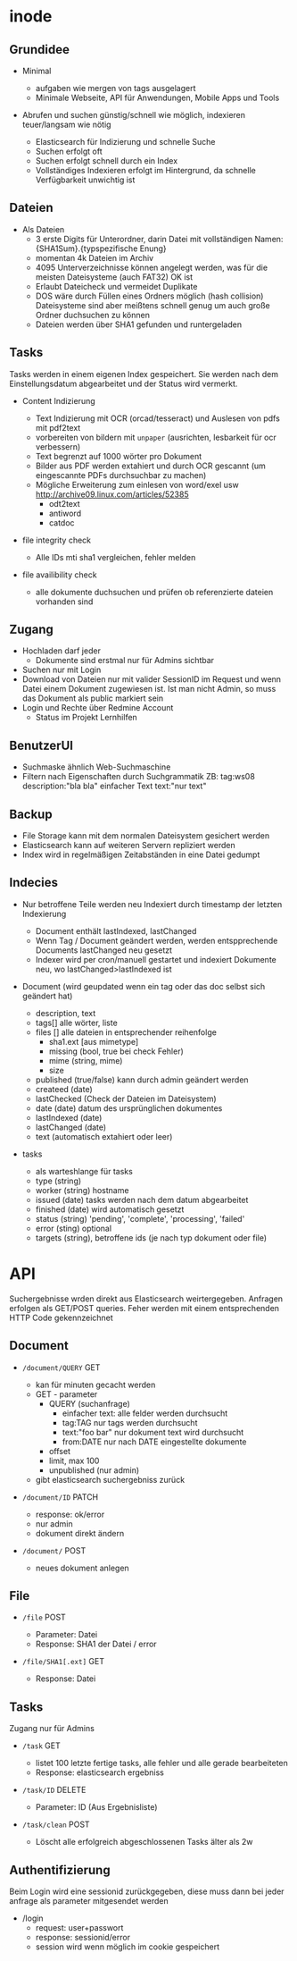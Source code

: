 inode
=====

Grundidee
---------

* Minimal
    * aufgaben wie mergen von tags ausgelagert
    * Minimale Webseite, API für Anwendungen, Mobile Apps und Tools

* Abrufen und suchen günstig/schnell wie möglich, indexieren
  teuer/langsam wie nötig
    * Elasticsearch für Indizierung und schnelle Suche
    * Suchen erfolgt oft
    * Suchen erfolgt schnell durch ein Index
    * Vollständiges Indexieren erfolgt im Hintergrund, da schnelle
      Verfügbarkeit unwichtig ist



Dateien
-------
* Als Dateien
    * 3 erste Digits für Unterordner, darin Datei mit vollständigen
      Namen: {SHA1Sum}.{typspezifische Enung}
    * momentan 4k Dateien im Archiv
    * 4095 Unterverzeichnisse können angelegt werden, was für
      die meisten Dateisysteme (auch FAT32) OK ist
    * Erlaubt Dateicheck und vermeidet Duplikate
    * DOS wäre durch Füllen eines Ordners möglich (hash collision)
      Dateisysteme sind aber meißtens schnell genug um auch große Ordner
      duchsuchen zu können
    * Dateien werden über SHA1 gefunden und runtergeladen


Tasks
-----

Tasks werden in einem eigenen Index gespeichert. Sie werden nach dem
Einstellungsdatum abgearbeitet und der Status wird vermerkt.

* Content Indizierung
    * Text Indizierung mit OCR (orcad/tesseract) und Auslesen von pdfs
      mit pdf2text
    * vorbereiten von bildern mit `unpaper` (ausrichten, lesbarkeit
      für ocr verbessern)
    * Text begrenzt auf 1000 wörter pro Dokument
    * Bilder aus PDF werden extahiert und durch OCR gescannt
      (um eingescannte PDFs durchsuchbar zu machen)
    * Mögliche Erweiterung zum einlesen von word/exel usw
      http://archive09.linux.com/articles/52385
        * odt2text
        * antiword
        * catdoc

* file integrity check
    * Alle IDs mti sha1 vergleichen, fehler melden

* file availibility check
    * alle dokumente duchsuchen und prüfen ob referenzierte dateien
      vorhanden sind


Zugang
------

* Hochladen darf jeder
    * Dokumente sind erstmal nur für Admins sichtbar
* Suchen nur mit Login
* Download von Dateien nur mit valider SessionID im Request
  und wenn Datei einem Dokument zugewiesen ist. Ist man nicht Admin,
  so muss das Dokument als public markiert sein
* Login und Rechte über Redmine Account
    * Status im Projekt Lernhilfen


BenutzerUI
----------

* Suchmaske ähnlich Web-Suchmaschine
* Filtern nach Eigenschaften durch Suchgrammatik
  ZB: tag:ws08 description:"bla bla" einfacher Text text:"nur text"


Backup
------

* File Storage kann mit dem normalen Dateisystem gesichert werden
* Elasticsearch kann auf weiteren Servern repliziert werden
* Index wird in regelmäßigen Zeitabständen in eine Datei gedumpt


Indecies
--------

* Nur betroffene Teile werden neu Indexiert durch timestamp der
  letzten Indexierung
    * Document enthält lastIndexed, lastChanged
    * Wenn Tag / Document geändert werden, werden entspprechende
      Documents lastChanged neu gesetzt
    * Indexer wird per cron/manuell gestartet und indexiert
      Dokumente neu, wo lastChanged>lastIndexed ist

* Document (wird geupdated wenn ein tag oder das doc selbst sich geändert hat)
    * description, text
    * tags[] alle wörter, liste
    * files [] alle dateien in entsprechender reihenfolge
        * sha1.ext [aus mimetype]
        * missing (bool, true bei check Fehler)
        * mime (string, mime)
        * size
    * published (true/false) kann durch admin geändert werden
    * createed (date)
    * lastChecked (Check der Dateien im Dateisystem)
    * date (date) datum des ursprünglichen dokumentes
    * lastIndexed (date)
    * lastChanged (date)
    * text (automatisch extahiert oder leer)

* tasks
    * als warteshlange für tasks
    * type (string)
    * worker (string) hostname
    * issued (date) tasks werden nach dem datum abgearbeitet
    * finished (date) wird automatisch gesetzt
    * status (string) 'pending', 'complete', 'processing', 'failed'
    * error (sting) optional
    * targets (string), betroffene ids (je nach typ dokument oder file)

API
===

Suchergebnisse wrden direkt aus Elasticsearch weirtergegeben. Anfragen
erfolgen als GET/POST queries. Feher werden mit einem entsprechenden
HTTP Code gekennzeichnet


Document
--------

* ``/document/QUERY`` GET
    * kan für minuten gecacht werden
    * GET - parameter
        * QUERY (suchanfrage)
            * einfacher text: alle felder werden durchsucht
            * tag:TAG nur tags werden durchsucht
            * text:"foo bar" nur dokument text wird durchsucht
            * from:DATE nur nach DATE eingestellte dokumente
        * offset
        * limit, max 100
        * unpublished (nur admin)
    * gibt elasticsearch suchergebniss zurück


* ``/document/ID`` PATCH
    * response: ok/error
    * nur admin
    * dokument direkt ändern

* ``/document/`` POST
    * neues dokument anlegen


File
----

* ``/file`` POST
    * Parameter: Datei
    * Response: SHA1 der Datei / error

* ``/file/SHA1[.ext]`` GET
    * Response: Datei

Tasks
-----
Zugang nur für Admins

* ``/task`` GET
    * listet 100 letzte fertige tasks, alle fehler und alle gerade
      bearbeiteten
    * Response: elasticsearch ergebniss

* ``/task/ID`` DELETE
    * Parameter: ID (Aus Ergebnisliste)

*  ``/task/clean`` POST
    * Löscht alle erfolgreich abgeschlossenen Tasks älter als 2w


Authentifizierung
-----------------

Beim Login wird eine sessionid zurückgegeben, diese muss dann bei jeder
anfrage als parameter mitgesendet werden

* /login
    * request: user+passwort
    * response: sessionid/error
    * session wird wenn möglich im cookie gespeichert

